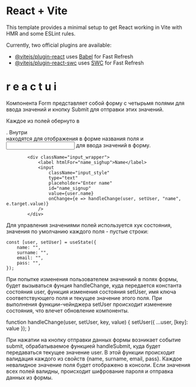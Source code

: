 # React + Vite

This template provides a minimal setup to get React working in Vite with HMR and some ESLint rules.

Currently, two official plugins are available:

-   [@vitejs/plugin-react](https://github.com/vitejs/vite-plugin-react/blob/main/packages/plugin-react/README.md) uses [Babel](https://babeljs.io/) for Fast Refresh
-   [@vitejs/plugin-react-swc](https://github.com/vitejs/vite-plugin-react-swc) uses [SWC](https://swc.rs/) for Fast Refresh

# r e a c t u i

Компонента Form представляет собой форму с четырьмя полями для ввода значений и кнопку Submit для отправки этих значений.

Каждое из полей обернуто в <div class="input_wrapper">. Внутри <div> находятся <label> для отображения в форме названия поля и <input> для ввода значений в форму.

            <div className="input_wrapper">
                <label htmlFor="name_sighup">Name</label>
                <input
                    className="input_style"
                    type="text"
                    placeholder="Enter name"
                    id="name_signup"
                    value={user.name}
                    onChange={e => handleChange(user, setUser, "name", e.target.value)}
                />
            </div>

Для управления значениями полей используется хук состояния, значения по умолчанию каждого поля - пустые строки:

    const [user, setUser] = useState({
        name: "",
        surname: "",
        email: "",
        pass: "",
    });

При попытке изменения пользователем значениий в полях формы, будет вызываться фунция handleChange,
куда передается константа состояния user, функция изменения состояния setUser, имя ключа соответствующего поля и текущее значение этого поля.
При выполнения функции-чейнджера setUser происходит изменение состояния, что влечет обновление компоненты.

function handleChange(user, setUser, key, value) {
setUser({ ...user, [key]: value });
}

При нажатии на кнопку отправки данных формы возникает событие submit, обрабатываемое функцией handleSubmit, куда будет передаваться текущее значение user.
В этой функции происходит валидация каждого из свойств {name, surname, email, pass}<user>. Каждое невалидное значение поля будет отображено в консоли.
Если значения всех полей валидны, происходит шифрование пароля и отправка данных из формы.
